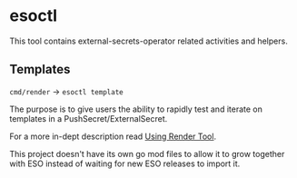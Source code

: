 # esoctl

This tool contains external-secrets-operator related activities and helpers.

## Templates

`cmd/render` -> `esoctl template`

The purpose is to give users the ability to rapidly test and iterate on templates in a PushSecret/ExternalSecret.

For a more in-dept description read [Using Render Tool](../../docs/guides/using-render-tool.md).

This project doesn't have its own go mod files to allow it to grow together with ESO instead of waiting for new ESO
releases to import it.

